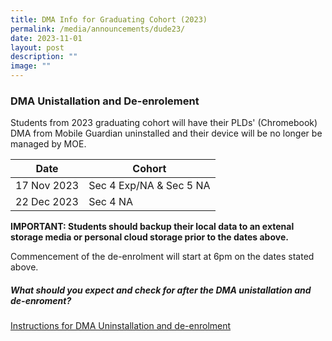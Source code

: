 ```yaml
---
title: DMA Info for Graduating Cohort (2023)
permalink: /media/announcements/dude23/
date: 2023-11-01
layout: post
description: ""
image: ""
---
```

### DMA Unistallation and De-enrolement

Students from 2023 graduating cohort will have their PLDs' (Chromebook) DMA from Mobile Guardian uninstalled and their device will be no longer be managed by MOE.



| Date | Cohort | 
| -------- | -------- |
| 17 Nov 2023 | Sec 4 Exp/NA &amp; Sec 5 NA |
| 22 Dec 2023 | Sec 4 NA |

**IMPORTANT: Students should backup their local data to an extenal storage media or personal cloud storage prior to the dates above.**

Commencement of the de-enrolment will start at 6pm on the dates stated above.

##### What should you expect and check for after the DMA unistallation and de-enroment?<br>
[Instructions for DMA Uninstallation and de-enrolment](/files/Announcements/instructions%20for%20dma%20uninstallation%20-%20chromebook.pdf)